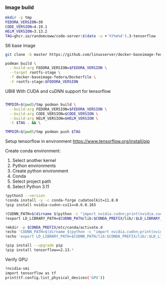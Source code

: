 ### Image build

```bash
mkdir -p tmp
FEDORA_VERSION=39
CODE_VERSION=4.19.1
HELM_VERSION=3.13.2
TAG=ghcr.io/randomcoww/code-server:$(date -u +'%Y%m%d').3-tensorflow
```

S6 base image

```bash
git clone -b master https://github.com/linuxserver/docker-baseimage-fedora.git

podman build \
  --build-arg FEDORA_VERSION=$FEDORA_VERSION \
  --target rootfs-stage \
  -f docker-baseimage-fedora/Dockerfile \
  -t rootfs-stage:$FEDORA_VERSION
```

UBI8 With CUDA and cuDNN support for tensorflow

```bash

TMPDIR=$(pwd)/tmp podman build \
  --build-arg FEDORA_VERSION=$FEDORA_VERSION \
  --build-arg CODE_VERSION=$CODE_VERSION \
  --build-arg HELM_VERSION=$HELM_VERSION \
  -t $TAG . && \

TMPDIR=$(pwd)/tmp podman push $TAG
```

Setup tensorflow in environment https://www.tensorflow.org/install/pip

Create conda environment:

1. Select another kernel
2. Python environments
3. Create python environment
4. Conda
5. Select project path
6. Select Python 3.11

```bash
!python3 --version
!conda install -y -c conda-forge cudatoolkit=11.8.0
!pip install nvidia-cudnn-cu11==8.6.0.163

!CUDNN_PATH=$(dirname $(python -c "import nvidia.cudnn;print(nvidia.cudnn.__file__)"))
!export LD_LIBRARY_PATH=$CUDNN_PATH/lib:$CONDA_PREFIX/lib/:$LD_LIBRARY_PATH

!mkdir -p $CONDA_PREFIX/etc/conda/activate.d
!echo 'CUDNN_PATH=$(dirname $(python -c "import nvidia.cudnn;print(nvidia.cudnn.__file__)"))' >> $CONDA_PREFIX/etc/conda/activate.d/env_vars.sh
!echo 'export LD_LIBRARY_PATH=$CUDNN_PATH/lib:$CONDA_PREFIX/lib/:$LD_LIBRARY_PATH' >> $CONDA_PREFIX/etc/conda/activate.d/env_vars.sh

!pip install --upgrade pip
!pip install tensorflow==2.13.*
```

Verify GPU

```bash
!nvidia-smi
import tensorflow as tf
print(tf.config.list_physical_devices('GPU'))
```
